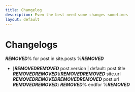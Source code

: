```yaml
---
title: Changelog
description: Even the best need some changes sometimes
layout: default
---
```

# Changelogs
***REMOVED***% for post in site.posts %***REMOVED***
  - [***REMOVED******REMOVED*** post.version | default: post.title ***REMOVED******REMOVED***](***REMOVED******REMOVED*** site.url ***REMOVED******REMOVED******REMOVED******REMOVED*** post.url ***REMOVED******REMOVED***)
***REMOVED***% endfor %***REMOVED***
